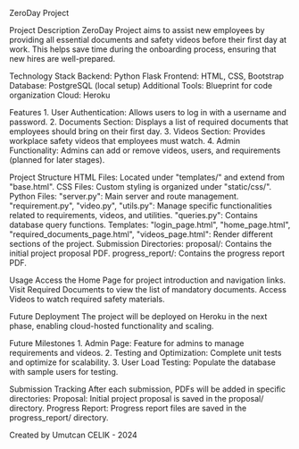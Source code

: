 ZeroDay Project

Project Description
ZeroDay Project aims to assist new employees by providing all essential documents and safety videos before their first day at work. This helps save time during the onboarding process, ensuring that new hires are well-prepared.

Technology Stack
    Backend: Python Flask
    Frontend: HTML, CSS, Bootstrap
    Database: PostgreSQL (local setup)
    Additional Tools: Blueprint for code organization
    Cloud: Heroku

Features
    1. User Authentication: Allows users to log in with a username and password.
    2. Documents Section: Displays a list of required documents that employees should bring on their first day.
    3. Videos Section: Provides workplace safety videos that employees must watch.
    4. Admin Functionality:
        Admins can add or remove videos, users, and requirements (planned for later stages).

Project Structure
    HTML Files: Located under "templates/" and extend from "base.html".
    CSS Files: Custom styling is organized under "static/css/".
    Python Files:
        "server.py": Main server and route management.
        "requirement.py", "video.py", "utils.py": Manage specific functionalities related to requirements, videos, and utilities.
        "queries.py": Contains database query functions.
    Templates:
        "login_page.html", "home_page.html", "required_documents_page.html", "videos_page.html": Render different sections of the project.
    Submission Directories:
        proposal/: Contains the initial project proposal PDF.
        progress_report/: Contains the progress report PDF.

Usage
    Access the Home Page for project introduction and navigation links.
    Visit Required Documents to view the list of mandatory documents.
    Access Videos to watch required safety materials.

Future Deployment
The project will be deployed on Heroku in the next phase, enabling cloud-hosted functionality and scaling.

Future Milestones
    1. Admin Page: Feature for admins to manage requirements and videos.
    2. Testing and Optimization:
        Complete unit tests and optimize for scalability.
    3. User Load Testing:
        Populate the database with sample users for testing.

Submission Tracking
After each submission, PDFs will be added in specific directories:
    Proposal: Initial project proposal is saved in the proposal/ directory.
    Progress Report: Progress report files are saved in the progress_report/ directory.

Created by Umutcan CELIK - 2024

